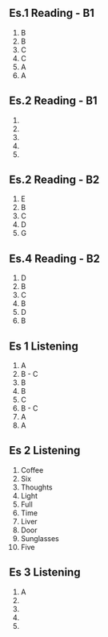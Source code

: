 ## Es.1 Reading - B1

1. B
2. B
3. C
4. C
5. A 
6. A

## Es.2 Reading - B1
1.  
2.  
3.  
4.  
5.  

## Es.2 Reading - B2
1. E
2. B
3. C
4. D
5. G

## Es.4 Reading - B2	

1. D
2. B
3. C 
4. B 
5. D
6. B


## Es 1 Listening
1. A
2. B - C
3. B 
4. B
5. C
6. B - C
7. A 
8. A 

## Es 2 Listening
1. Coffee
2. Six
3. Thoughts 
4. Light
5. Full
6. Time
7. Liver
8. Door 
9. Sunglasses 
10. Five 

## Es 3 Listening
1. A
2. 
3.  
4.  
5. 
<!--stackedit_data:
eyJoaXN0b3J5IjpbLTE4NjY0MTg5OTQsLTIxMTI1ODIwOTUsMj
IyOTU2MTU4LC0xMjQyMzE1ODkzLC0xMTY4Nzg3NDU0LC04Njky
NDA2NDYsLTQ1OTM4ODMzNCwtNzk1MTUwNDU2LDU1MzQ2MzQ4Mi
wtMTE2MTExMTM4NiwtNjAwOTM5MTMxLC05ODgxOTgyNDMsNzkz
NzkyNjA0XX0=
-->